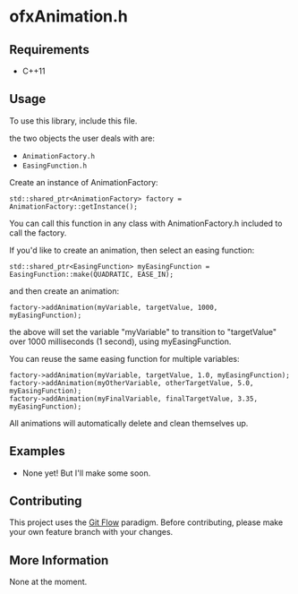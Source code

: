 # ofxAnimation.h

## Requirements
* C++11

## Usage
To use this library, include this file.

the two objects the user deals with are:

* `AnimationFactory.h`
* `EasingFunction.h`

Create an instance of AnimationFactory:

`std::shared_ptr<AnimationFactory> factory = AnimationFactory::getInstance();`

You can call this function in any class with AnimationFactory.h included to call the factory.

If you'd like to create an animation, then select an easing function:

`std::shared_ptr<EasingFunction> myEasingFunction = EasingFunction::make(QUADRATIC, EASE_IN);`

and then create an animation:

`factory->addAnimation(myVariable, targetValue, 1000, myEasingFunction);`

the above will set the variable "myVariable" to transition to "targetValue" over 1000 milliseconds (1 second), using myEasingFunction.

You can reuse the same easing function for multiple variables:

```
factory->addAnimation(myVariable, targetValue, 1.0, myEasingFunction);
factory->addAnimation(myOtherVariable, otherTargetValue, 5.0, myEasingFunction);
factory->addAnimation(myFinalVariable, finalTargetValue, 3.35, myEasingFunction);
```

All animations will automatically delete and clean themselves up.

## Examples
* None yet!  But I'll make some soon.

## Contributing
This project uses the [Git Flow](http://nvie.com/posts/a-successful-git-branching-model/) paradigm.  Before contributing, please make your own feature branch with your changes.

## More Information
None at the moment.